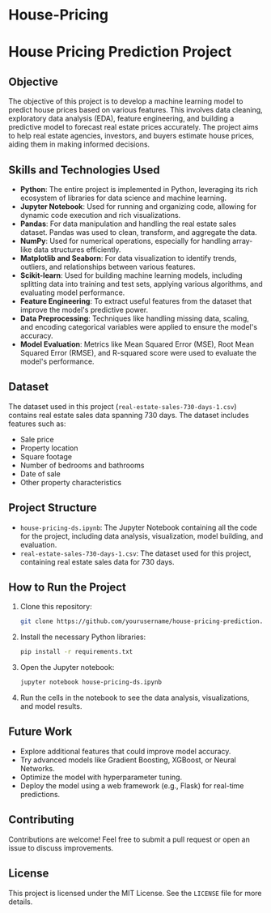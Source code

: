 # House-Pricing
# House Pricing Prediction Project

## Objective

The objective of this project is to develop a machine learning model to predict house prices based on various features. This involves data cleaning, exploratory data analysis (EDA), feature engineering, and building a predictive model to forecast real estate prices accurately. The project aims to help real estate agencies, investors, and buyers estimate house prices, aiding them in making informed decisions.

## Skills and Technologies Used

- **Python**: The entire project is implemented in Python, leveraging its rich ecosystem of libraries for data science and machine learning.
- **Jupyter Notebook**: Used for running and organizing code, allowing for dynamic code execution and rich visualizations.
- **Pandas**: For data manipulation and handling the real estate sales dataset. Pandas was used to clean, transform, and aggregate the data.
- **NumPy**: Used for numerical operations, especially for handling array-like data structures efficiently.
- **Matplotlib and Seaborn**: For data visualization to identify trends, outliers, and relationships between various features.
- **Scikit-learn**: Used for building machine learning models, including splitting data into training and test sets, applying various algorithms, and evaluating model performance.
- **Feature Engineering**: To extract useful features from the dataset that improve the model's predictive power.
- **Data Preprocessing**: Techniques like handling missing data, scaling, and encoding categorical variables were applied to ensure the model's accuracy.
- **Model Evaluation**: Metrics like Mean Squared Error (MSE), Root Mean Squared Error (RMSE), and R-squared score were used to evaluate the model's performance.

## Dataset

The dataset used in this project (`real-estate-sales-730-days-1.csv`) contains real estate sales data spanning 730 days. The dataset includes features such as:
- Sale price
- Property location
- Square footage
- Number of bedrooms and bathrooms
- Date of sale
- Other property characteristics

## Project Structure

- `house-pricing-ds.ipynb`: The Jupyter Notebook containing all the code for the project, including data analysis, visualization, model building, and evaluation.
- `real-estate-sales-730-days-1.csv`: The dataset used for this project, containing real estate sales data for 730 days.

## How to Run the Project

1. Clone this repository:
    ```bash
    git clone https://github.com/yourusername/house-pricing-prediction.git
    ```

2. Install the necessary Python libraries:
    ```bash
    pip install -r requirements.txt
    ```

3. Open the Jupyter notebook:
    ```bash
    jupyter notebook house-pricing-ds.ipynb
    ```

4. Run the cells in the notebook to see the data analysis, visualizations, and model results.

## Future Work

- Explore additional features that could improve model accuracy.
- Try advanced models like Gradient Boosting, XGBoost, or Neural Networks.
- Optimize the model with hyperparameter tuning.
- Deploy the model using a web framework (e.g., Flask) for real-time predictions.

## Contributing

Contributions are welcome! Feel free to submit a pull request or open an issue to discuss improvements.

## License

This project is licensed under the MIT License. See the `LICENSE` file for more details.
